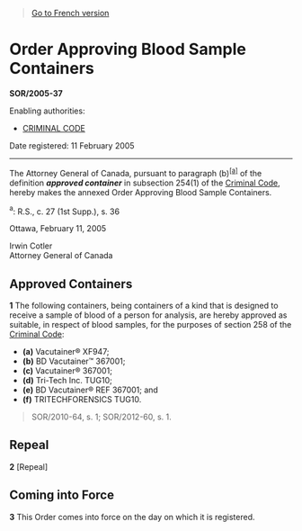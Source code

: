 > [Go to French version](/fr/Règlements/Décrets,%20ordonnances%20et%20règlements%20statutaires/2005/37.md)

# Order Approving Blood Sample Containers

**SOR/2005-37**

Enabling authorities: 
- [CRIMINAL CODE](/en/Acts/Revised%20Statutes%20of%20Canada/C/C-46.md)

Date registered: 11 February 2005

----------

The Attorney General of Canada, pursuant to paragraph (b)<sup><a href='#footnotea_e'>[a]</a></sup> of the definition ***approved container*** in subsection 254(1) of the [Criminal Code](/en/Acts/Revised%20Statutes%20of%20Canada/C/C-46.md), hereby makes the annexed Order Approving Blood Sample Containers.

<a name='footnotea_e'><sup>a</sup></a>: R.S., c. 27 (1st Supp.), s. 36<br />

Ottawa, February 11, 2005


<p>Irwin Cotler<br />Attorney General of Canada<br /></p>




## Approved Containers


**1** The following containers, being containers of a kind that is designed to receive a sample of blood of a person for analysis, are hereby approved as suitable, in respect of blood samples, for the purposes of section 258 of the [Criminal Code](/en/Acts/Revised%20Statutes%20of%20Canada/C/C-46.md):
- **(a)** Vacutainer® XF947;
- **(b)** BD Vacutainer™ 367001;
- **(c)** Vacutainer® 367001;
- **(d)** Tri-Tech Inc. TUG10;
- **(e)** BD Vacutainer® REF 367001; and
- **(f)** TRITECHFORENSICS TUG10.
> SOR/2010-64, s. 1; SOR/2012-60, s. 1.





## Repeal


**2** [Repeal]




## Coming into Force


**3** This Order comes into force on the day on which it is registered.


